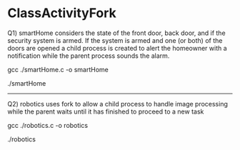# ClassActivityFork

Q1) smartHome considers the state of the front door, back door, and if the security system is armed. If the system is armed and one (or both) of the doors are opened
a child process is created to alert the homeowner with a notification while the parent process sounds the alarm.

gcc ./smartHome.c -o smartHome

./smartHome

---------------------------------------------------------------------------------------------------------------

Q2) robotics uses fork to allow a child process to handle image processing while the parent waits until it has finished to proceed to a new task

gcc ./robotics.c -o robotics

./robotics